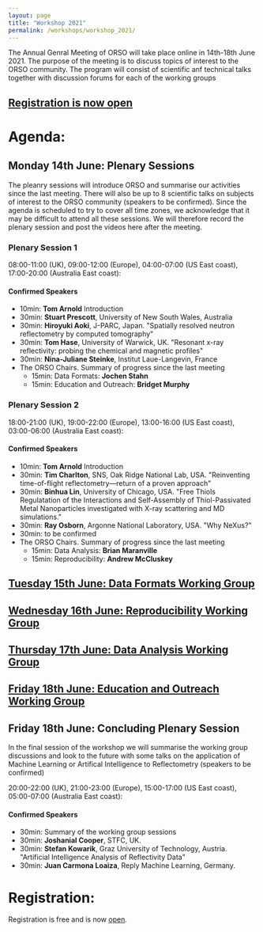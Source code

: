 ```yaml
---
layout: page
title: "Workshop 2021"
permalink: /workshops/workshop_2021/
---
```


The Annual Genral Meeting of ORSO will take place online in 14th-18th June 2021. The purpose of the meeting is to discuss topics of interest to the ORSO community.
The program will consist of scientific anf technical talks together with discussion forums for each of the working groups

## [Registration is now open](https://indico.esss.lu.se/event/2745/overview)


# Agenda:

## Monday 14th June: Plenary Sessions

The pleanry sessions will introduce ORSO and summarise our activities since the last meeting. 
There will also be up to 8 scientific talks on subjects of interest to the ORSO community (speakers to be confirmed).
Since the agenda is scheduled to try to cover all time zones, we acknowledge that it may be difficult to attend all these sessions. We will therefore record the plenary session and post the videos here after the meeting.

### Plenary Session 1
08:00-11:00 (UK), 09:00-12:00 (Europe), 04:00-07:00 (US East coast), 17:00-20:00 (Australia East coast):

#### Confirmed Speakers
- 10min: **Tom Arnold** Introduction
- 30min: **Stuart Prescott**, University of New South Wales, Australia
- 30min: **Hiroyuki Aoki**, J-PARC, Japan. "Spatially resolved neutron reflectometry by computed tomography"
- 30min: **Tom Hase**, University of Warwick, UK. "Resonant x-ray reflectivity: probing the chemical and magnetic profiles"
- 30min: **Nina-Juliane Steinke**, Institut Laue-Langevin, France
- The ORSO Chairs. Summary of progress since the last meeting
  - 15min: Data Formats: **Jochen Stahn**
  - 15min: Education and Outreach: **Bridget Murphy**


### Plenary Session 2
18:00-21:00 (UK), 19:00-22:00 (Europe), 13:00-16:00 (US East coast), 03:00-06:00 (Australia East coast): 

#### Confirmed Speakers
- 10min: **Tom Arnold** Introduction
- 30min: **Tim Charlton**, SNS, Oak Ridge National Lab, USA. "Reinventing time-of-flight reflectometry—return of a proven approach"
- 30min: **Binhua Lin**, University of Chicago, USA. "Free Thiols Regulatation of the Interactions and Self-Assembly of Thiol-Passivated Metal Nanoparticles investigated with X-ray scattering and MD simulations."
- 30min: **Ray Osborn**, Argonne National Laboratory, USA. "Why NeXus?"
- 30min: to be confirmed 
- The ORSO Chairs. Summary of progress since the last meeting
  - 15min: Data Analysis: **Brian Maranville**
  - 15min: Reproducibility: **Andrew McCluskey**

## [Tuesday 15th June: Data Formats Working Group](/workshops/workshop_2021//Tuesday.md)

## [Wednesday 16th June: Reproducibility Working Group](/workshops/workshop_2021/Wednesday.md/)

## [Thursday 17th June: Data Analysis Working Group](/workshops/workshop_2021//Thursday.md)

## [Friday 18th June: Education and Outreach Working Group](/workshops/workshop_2021//Friday.md) 

## Friday 18th June: Concluding Plenary Session

In the final session of the workshop we will summarise the working group discussions and look to the future with some talks on the application of Machine Learning or Artifical Intelligence to Reflectometry (speakers to be confirmed)

20:00-22:00 (UK), 21:00-23:00 (Europe), 15:00-17:00 (US East coast), 05:00-07:00 (Australia East coast): 

#### Confirmed Speakers
- 30min: Summary of the working group sessions
- 30min: **Joshanial Cooper**, STFC, UK.
- 30min: **Stefan Kowarik**, Graz University of Technology, Austria. "Artificial Intelligence Analysis of Reflectivity Data"
- 30min: **Juan Carmona Loaiza**, Reply Machine Learning, Germany.

# Registration:

Registration is free and is now [open](https://indico.esss.lu.se/event/2745/overview).


